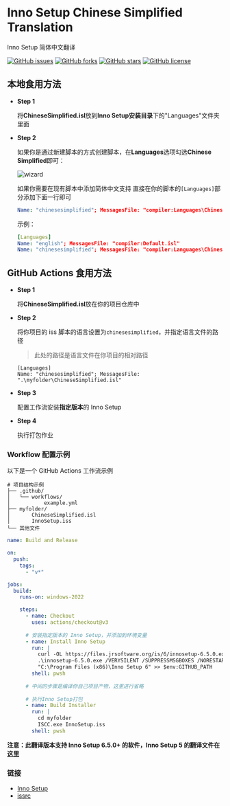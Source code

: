 # Inno Setup Chinese Simplified Translation #
Inno Setup 简体中文翻译

[![GitHub issues](https://img.shields.io/github/issues/kira-96/Inno-Setup-Chinese-Simplified-Translation)](https://github.com/kira-96/Inno-Setup-Chinese-Simplified-Translation/issues)
[![GitHub forks](https://img.shields.io/github/forks/kira-96/Inno-Setup-Chinese-Simplified-Translation)](https://github.com/kira-96/Inno-Setup-Chinese-Simplified-Translation/network)
[![GitHub stars](https://img.shields.io/github/stars/kira-96/Inno-Setup-Chinese-Simplified-Translation)](https://github.com/kira-96/Inno-Setup-Chinese-Simplified-Translation/stargazers)
[![GitHub license](https://img.shields.io/github/license/kira-96/Inno-Setup-Chinese-Simplified-Translation)](https://github.com/kira-96/Inno-Setup-Chinese-Simplified-Translation)

## 本地食用方法 ##

- **Step 1**

  将**ChineseSimplified.isl**放到**Inno Setup安装目录**下的"Languages"文件夹里面

- **Step 2**

  如果你是通过新建脚本的方式创建脚本，在**Languages**选项勾选**Chinese Simplified**即可：

  ![wizard](Wizard.png)

  如果你需要在现有脚本中添加简体中文支持
  直接在你的脚本的`[Languages]`部分添加下面一行即可

  ``` yaml
  Name: "chinesesimplified"; MessagesFile: "compiler:Languages\ChineseSimplified.isl"
  ```

  示例：

  ``` yaml
  [Languages]
  Name: "english"; MessagesFile: "compiler:Default.isl"
  Name: "chinesesimplified"; MessagesFile: "compiler:Languages\ChineseSimplified.isl"
  ```

## GitHub Actions 食用方法 ##

- **Step 1**

  将**ChineseSimplified.isl**放在你的项目仓库中

- **Step 2**

  将你项目的 iss 脚本的语言设置为`chinesesimplified`，并指定语言文件的路径
  > 此处的路径是语言文件在你项目的相对路径
  ```iss
  [Languages]
  Name: "chinesesimplified"; MessagesFile: ".\myfolder\ChineseSimplified.isl"
  ```
- **Step 3**

  配置工作流安装**指定版本**的 Inno Setup

- **Step 4**

  执行打包作业

### Workflow 配置示例

以下是一个 GitHub Actions 工作流示例

```
# 项目结构示例
├── .github/
│   └── workflows/
│           example.yml
├── myfolder/
│       ChineseSimplified.isl
│       InnoSetup.iss
└── 其他文件
```

```yml
name: Build and Release

on:
  push:
    tags:
      - "v*"

jobs:
  build:
    runs-on: windows-2022

    steps:
      - name: Checkout
        uses: actions/checkout@v3
      
      # 安装指定版本的 Inno Setup，并添加到环境变量
      - name: Install Inno Setup
        run: |
          curl -OL https://files.jrsoftware.org/is/6/innosetup-6.5.0.exe
          .\innosetup-6.5.0.exe /VERYSILENT /SUPPRESSMSGBOXES /NORESTART
          "C:\Program Files (x86)\Inno Setup 6" >> $env:GITHUB_PATH
        shell: pwsh
        
      # 中间的步骤是编译你自己项目产物，这里进行省略
        
      # 执行Inno Setup打包  
      - name: Build Installer
        run: |
          cd myfolder
          ISCC.exe InnoSetup.iss
        shell: pwsh
```


**注意：此翻译版本支持 Inno Setup 6.5.0+ 的软件，Inno Setup 5 的翻译文件在[这里](https://github.com/kira-96/Inno-Setup-Chinese-Simplified-Translation/tree/5.5.3+)**

### 链接 ###

- [Inno Setup](https://jrsoftware.org/isinfo.php)
- [issrc](https://github.com/jrsoftware/issrc)
